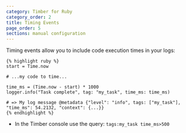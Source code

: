 ```yaml
---
category: Timber for Ruby
category_order: 2
title: Timing Events
page_order: 5
sections: manual configuration
---
```


Timing events allow you to include code execution times in your logs:

    {% highlight ruby %}
    start = Time.now

    # ...my code to time...

    time_ms = (Time.now - start) * 1000
    logger.info("Task complete", tag: "my_task", time_ms: time_ms)

    # => My log message @metadata {"level": "info", tags: ["my_task"], "time_ms": 54.2132, "context": {...}}
    {% endhighlight %}

* In the Timber console use the query: `tags:my_task time_ms>500`
